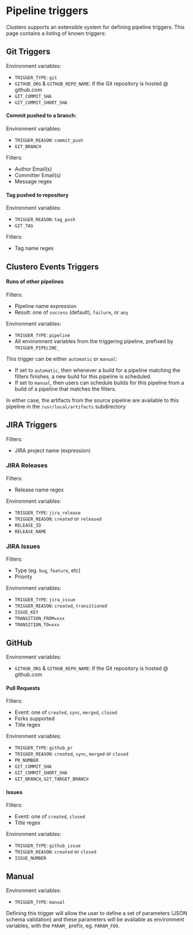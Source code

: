 # Pipeline triggers

Clustero supports an extensible system for defining pipeline triggers. This page contains a listing of known triggers:

## Git Triggers

Environment variables:
- `TRIGGER_TYPE`: `git`
- `GITHUB_ORG` & `GITHUB_REPO_NAME`: if the Git repository is hosted @ github.com
- `GIT_COMMIT_SHA`
- `GIT_COMMIT_SHORT_SHA`

#### Commit pushed to a branch:

Environment variables:
- `TRIGGER_REASON`: `commit_push`
- `GIT_BRANCH`

Filters:
- Author Email(s)
- Committer Email(s)
- Message regex

#### Tag pushed to repository

Environment variables:
- `TRIGGER_REASON`: `tag_push`
- `GIT_TAG`

Filters:
- Tag name regex

## Clustero Events Triggers

#### Runs of other pipelines

Filters:
- Pipeline name expression
- Result: one of `success` (default), `failure`, or `any`

Environment variables:
- `TRIGGER_TYPE`: `pipeline`
- All environment variables from the triggering pipeline, prefixed by `TRIGGER_PIPELINE_`

This trigger can be either `automatic` or `manual`:
- If set to `automatic`, then whenever a build for a pipeline matching the filters finishes, a new build for this pipeline is scheduled.
- If set to `manual`, then users can schedule builds for this pipeline from a build of a pipeline that matches the filters.

In either case, the artifacts from the source pipeline are available to this pipeline in the `/usr/local/artifacts` subdirectory

## JIRA Triggers

Filters:
- JIRA project name (expression)

### JIRA Releases

Filters:
- Release name regex

Environment variables:
- `TRIGGER_TYPE`: `jira_release`
- `TRIGGER_REASON`: `created` or `released`
- `RELEASE_ID`
- `RELEASE_NAME`

### JIRA Issues

Filters:
- Type (eg. `bug`, `feature`, etc)
- Priority

Environment variables:
- `TRIGGER_TYPE`: `jira_issue`
- `TRIGGER_REASON`: `created`, `transitioned`
- `ISSUE_KEY`
- `TRANSITION_FROM=xxx`
- `TRANSITION_TO=xxx`

## GitHub

Environment variables:
- `GITHUB_ORG` & `GITHUB_REPO_NAME`: if the Git repository is hosted @ github.com

#### Pull Requests

Filters:
- Event: one of `created`, `sync`, `merged`, `closed`
- Forks supported
- Title regex

Environment variables:
- `TRIGGER_TYPE`: `github_pr`
- `TRIGGER_REASON`: `created`, `sync`, `merged` or `closed`
- `PR_NUMBER`
- `GIT_COMMIT_SHA`
- `GIT_COMMIT_SHORT_SHA`
- `GIT_BRANCH`, `GIT_TARGET_BRANCH`

#### Issues

Filters:
- Event: one of `created`, `closed`
- Title regex

Environment variables:
- `TRIGGER_TYPE`: `github_issue`
- `TRIGGER_REASON`: `created` or `closed`
- `ISSUE_NUMBER`

## Manual

Environment variables:
- `TRIGGER_TYPE`: `manual`

Defining this trigger will allow the user to define a set of parameters (JSON schema validation) and these parameters will be available as environment variables, with the `PARAM_` prefix, eg. `PARAM_FOO`.
